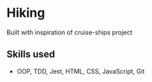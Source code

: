 # Hiking

Built with inspiration of cruise-ships project

## Skills used

- OOP, TDD, Jest, HTML, CSS, JavaScript, Git
